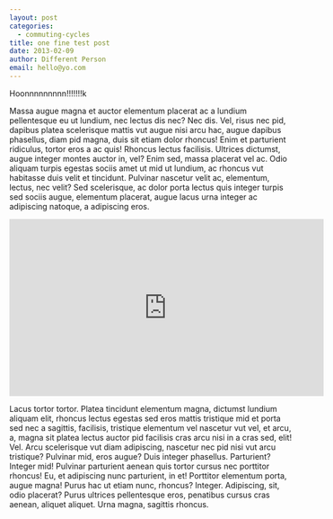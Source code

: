 ```yaml
---
layout: post
categories:
  - commuting-cycles
title: one fine test post
date: 2013-02-09
author: Different Person
email: hello@yo.com
---
```

Hoonnnnnnnnn!!!!!!!k

Massa augue magna et auctor elementum placerat ac a lundium pellentesque eu ut
lundium, nec lectus dis nec? Nec dis. Vel, risus nec pid, dapibus platea
scelerisque mattis vut augue nisi arcu hac, augue dapibus phasellus, diam pid
magna, duis sit etiam dolor rhoncus! Enim et parturient ridiculus, tortor eros a
ac quis! Rhoncus lectus facilisis. Ultrices dictumst, augue integer montes
auctor in, vel? Enim sed, massa placerat vel ac. Odio aliquam turpis egestas
sociis amet ut mid ut lundium, ac rhoncus vut habitasse duis velit et tincidunt.
Pulvinar nascetur velit ac, elementum, lectus, nec velit? Sed scelerisque, ac
dolor porta lectus quis integer turpis sed sociis augue, elementum placerat,
augue lacus urna integer ac adipiscing natoque, a adipiscing eros.

<div class="embed video">
  <iframe width="560" height="315" src="http://www.youtube.com/embed/m2zU6dUPVSQ" frameborder="0">

  </iframe>
</div>

Lacus tortor tortor. Platea tincidunt elementum magna, dictumst lundium aliquam
elit, rhoncus lectus egestas sed eros mattis tristique mid et porta sed nec a
sagittis, facilisis, tristique elementum vel nascetur vut vel, et arcu, a, magna
sit platea lectus auctor pid facilisis cras arcu nisi in a cras sed, elit! Vel.
Arcu scelerisque vut diam adipiscing, nascetur nec pid nisi vut arcu tristique?
Pulvinar mid, eros augue? Duis integer phasellus. Parturient? Integer mid!
Pulvinar parturient aenean quis tortor cursus nec porttitor rhoncus! Eu, et
adipiscing nunc parturient, in et! Porttitor elementum porta, augue magna! Purus
hac ut etiam nunc, rhoncus? Integer. Adipiscing, sit, odio placerat? Purus
ultrices pellentesque eros, penatibus cursus cras aenean, aliquet aliquet. Urna
magna, sagittis rhoncus.



